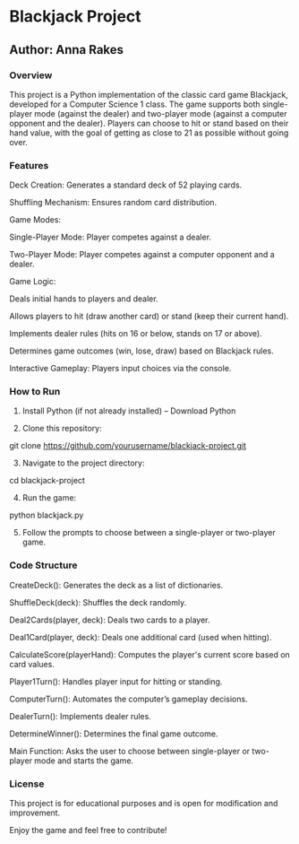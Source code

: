 # Blackjack Project

## Author: Anna Rakes

### Overview

This project is a Python implementation of the classic card game Blackjack, developed for a Computer Science 1 class. The game supports both single-player mode (against the dealer) and two-player mode (against a computer opponent and the dealer). Players can choose to hit or stand based on their hand value, with the goal of getting as close to 21 as possible without going over.

### Features

Deck Creation: Generates a standard deck of 52 playing cards.

Shuffling Mechanism: Ensures random card distribution.

Game Modes:

Single-Player Mode: Player competes against a dealer.

Two-Player Mode: Player competes against a computer opponent and a dealer.

Game Logic:

Deals initial hands to players and dealer.

Allows players to hit (draw another card) or stand (keep their current hand).

Implements dealer rules (hits on 16 or below, stands on 17 or above).

Determines game outcomes (win, lose, draw) based on Blackjack rules.

Interactive Gameplay: Players input choices via the console.

### How to Run

1. Install Python (if not already installed) – Download Python

2. Clone this repository:

git clone https://github.com/yourusername/blackjack-project.git

3. Navigate to the project directory:

cd blackjack-project

4. Run the game:

python blackjack.py

5. Follow the prompts to choose between a single-player or two-player game.

### Code Structure

CreateDeck(): Generates the deck as a list of dictionaries.

ShuffleDeck(deck): Shuffles the deck randomly.

Deal2Cards(player, deck): Deals two cards to a player.

Deal1Card(player, deck): Deals one additional card (used when hitting).

CalculateScore(playerHand): Computes the player's current score based on card values.

Player1Turn(): Handles player input for hitting or standing.

ComputerTurn(): Automates the computer’s gameplay decisions.

DealerTurn(): Implements dealer rules.

DetermineWinner(): Determines the final game outcome.

Main Function: Asks the user to choose between single-player or two-player mode and starts the game.


### License

This project is for educational purposes and is open for modification and improvement.

Enjoy the game and feel free to contribute!
